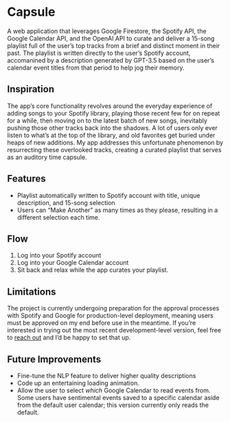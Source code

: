 # Capsule
A web application that leverages Google Firestore, the Spotify API, the Google Calendar API, and the OpenAI API to curate and deliver a 15-song playlist full of the user’s top tracks from a brief and distinct moment in their past. The playlist is written directly to the user’s Spotify account, accomanined by a description generated by GPT-3.5 based on the user’s calendar event titles from that period to help jog their memory. 

## Inspiration
The app’s core functionality revolves around the everyday experience of adding songs to your Spotify library, playing those recent few for on repeat for a while, then moving on to the latest batch of new songs, inevitably pushing those other tracks back into the shadows. A lot of users only ever listen to what’s at the top of the library, and old favorites get buried under heaps of new additions. My app addresses this unfortunate phenomenon by resurrecting these overlooked tracks, creating a curated playlist that serves as an auditory time capsule. 

## Features
- Playlist automatically written to Spotify account with title, unique description, and 15-song selection 
- Users can “Make Another” as many times as they please, resulting in a different selection each time. 

## Flow
1. Log into your Spotify account
2. Log into your Google Calendar account
3. Sit back and relax while the app curates your playlist. 

## Limitations
The project is currently undergoing preparation for the approval processes with Spotify and Google for production-level deployment, meaning users must be approved on my end before use in the meantime. If you’re interested in trying out the most recent development-level version, feel free to [reach out](https://www.linkedin.com/in/geneva-ng/) and I’d be happy to set that up. 

## Future Improvements
- Fine-tune the NLP feature to deliver higher quality descriptions
- Code up an entertaining loading animation.
- Allow the user to select _which_ Google Calendar to read events from. Some users have sentimental events saved to a specific calendar aside from the default user calendar; this version currently only reads the default. 

